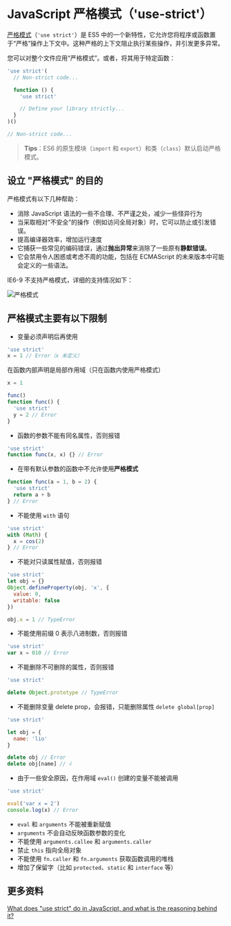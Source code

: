 # JavaScript 严格模式（'use-strict'）

[严格模式](https://developer.mozilla.org/zh-CN/docs/Web/JavaScript/Reference/Strict_mode)（`'use strict'`）是 ES5 中的一个新特性，它允许您将程序或函数置于“严格”操作上下文中。这种严格的上下文阻止执行某些操作，并引发更多异常。

您可以对整个文件应用“严格模式”。或者，将其用于特定函数：

```js
'use strict'(
  // Non-strict code...

  function () {
    'use strict'

    // Define your library strictly...
  }
)()

// Non-strict code...
```

> **Tips**：ES6 的原生模块（`import` 和 `export`）和类（`class`）默认启动严格模式。

## 设立 "严格模式" 的目的

严格模式有以下几种帮助：

- 消除 JavaScript 语法的一些不合理、不严谨之处，减少一些怪异行为
- 当采取相对“不安全”的操作（例如访问全局对象）时，它可以防止或引发错误。
- 提高编译器效率，增加运行速度
- 它捕获一些常见的编码错误，通过**抛出异常**来消除了一些原有**静默错误**。
- 它会禁用令人困惑或考虑不周的功能，包括在 ECMAScript 的未来版本中可能会定义的一些语法。

IE6-9 不支持严格模式，详细的支持情况如下：

![严格模式](https://upload-images.jianshu.io/upload_images/18281896-182e8f905fe2a70c.png?imageMogr2/auto-orient/strip%7CimageView2/2/w/1240)

## 严格模式主要有以下限制

- 变量必须声明后再使用

```js
'use strict'
x = 1 // Error（x 未定义）
```

在函数内部声明是局部作用域（只在函数内使用严格模式）

```js
x = 1

func()
function func() {
  'use strict'
  y = 2 // Error
}
```

- 函数的参数不能有同名属性，否则报错

```js
'use strict'
function func(x, x) {} // Error
```

- 在带有默认参数的函数中不允许使用**严格模式**

```js
function func(a = 1, b = 2) {
  'use strict'
  return a + b
} // Error
```

- 不能使用 `with` 语句

```js
'use strict'
with (Math) {
  x = cos(2)
} // Error
```

- 不能对只读属性赋值，否则报错

```js
'use strict'
let obj = {}
Object.defineProperty(obj, 'x', {
  value: 0,
  writable: false
})

obj.x = 1 // TypeError
```

- 不能使用前缀 0 表示八进制数，否则报错

```js
'use strict'
var x = 010 // Error
```

- 不能删除不可删除的属性，否则报错

```js
'use strict'

delete Object.prototype // TypeError
```

- 不能删除变量 delete prop，会报错，只能删除属性 `delete global[prop]`

```js
'use strict'

let obj = {
  name: 'lio'
}

delete obj // Error
delete obj[name] // √
```

- 由于一些安全原因，在作用域 `eval()` 创建的变量不能被调用

```js
'use strict'

eval('var x = 2')
console.log(x) // Error
```

- `eval` 和 `arguments` 不能被重新赋值
- `arguments` 不会自动反映函数参数的变化
- 不能使用 `arguments.callee` 和 `arguments.caller`
- 禁止 `this` 指向全局对象
- 不能使用 `fn.caller` 和 `fn.arguments` 获取函数调用的堆栈
- 增加了保留字（比如 `protected`、`static` 和 `interface` 等）

## 更多资料

[What does "use strict" do in JavaScript, and what is the reasoning behind it?](https://stackoverflow.com/questions/1335851/what-does-use-strict-do-in-javascript-and-what-is-the-reasoning-behind-it)
